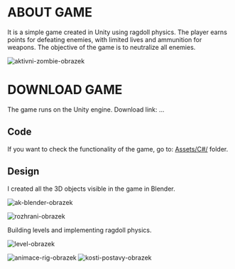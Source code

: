# ABOUT GAME
It is a simple game created in Unity using ragdoll physics. The player earns points for defeating enemies, with limited lives and ammunition for weapons. The objective of the game is to neutralize all enemies.

![aktivni-zombie-obrazek](https://github.com/dorianviktora/Unity-3D-FPS-game/assets/159776059/a95109f3-877e-45d2-95c4-20a92aa41e01)

# DOWNLOAD GAME
The game runs on the Unity engine. Download link: ...

## Code

If you want to check the functionality of the game, go to: [Assets/C#/](./Assets/Code/) folder.

## Design

I created all the 3D objects visible in the game in Blender.

![ak-blender-obrazek](https://github.com/dorianviktora/Unity-3D-FPS-game/assets/159776059/86eb4ddc-3a16-45a9-be41-3419fcfa5ab1)

![rozhrani-obrazek](https://github.com/dorianviktora/Unity-3D-FPS-game/assets/159776059/a5ff0993-50e6-4d6b-bc8d-0a78eb916715)

Building levels and implementing ragdoll physics.

![level-obrazek](https://github.com/dorianviktora/Unity-3D-FPS-game/assets/159776059/4f240c07-1495-4db7-93b7-356fcd867591)

![animace-rig-obrazek](https://github.com/dorianviktora/Unity-3D-FPS-game/assets/159776059/23c42727-9a6e-4ffc-8070-90e3b591fcdc)
![kosti-postavy-obrazek](https://github.com/dorianviktora/Unity-3D-FPS-game/assets/159776059/0200cff9-d2cc-4cb7-8996-a7475efc7c8a)
